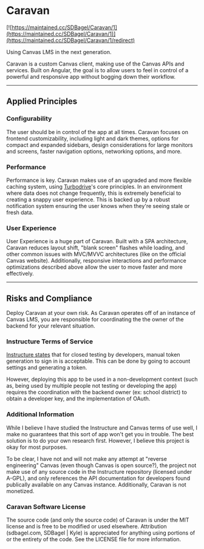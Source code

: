 # Caravan

[![https://maintained.cc/SDBagel/Caravan/1](https://maintained.cc/SDBagel/Caravan/1)](https://maintained.cc/SDBagel/Caravan/1/redirect)

Using Canvas LMS in the next generation.

Caravan is a custom Canvas client, making use of the Canvas APIs and services. Built on Angular, the goal is to allow users to feel in control of a powerful and responsive app without bogging down their workflow.

<hr>

## Applied Principles

### Configurability
The user should be in control of the app at all times. Caravan focuses on frontend customizability, including light and dark themes, options for compact and expanded sidebars, design considerations for large monitors and screens, faster navigation options, networking options, and more.

### Performance
Performance is key. Caravan makes use of an upgraded and more flexible caching system, using [Turbodrive](https://github.com/SDBagel/Turbodrive)'s core principles. In an environment where data does not change frequently, this is extremely beneficial to creating a snappy user experience. This is backed up by a robust notification system ensuring the user knows when they're seeing stale or fresh data.

### User Experience
User Experience is a huge part of Caravan. Built with a SPA architecture, Caravan reduces layout shift, "blank screen" flashes while loading, and other common issues with MVC/MVVC architectures (like on the official Canvas website). Additionally, responsive interactions and performance optimizations described above allow the user to move faster and more effectively.

<hr>

## Risks and Compliance
Deploy Caravan at your own risk. As Caravan operates off of an instance of Canvas LMS, you are responsible for coordinating the the owner of the backend for your relevant situation.

### Instructure Terms of Service
[Instructure states](https://canvas.instructure.com/doc/api/file.oauth.html#manual-token-generation) that for closed testing by developers, manual token generation to sign in is acceptable. This can be done by going to account settings and generating a token.

However, deploying this app to be used in a non-development context (such as, being used by multiple people not testing or developing the app) requires the coordination with the backend owner (ex: school district) to obtain a developer key, and the implementation of OAuth.

### Additional Information
While I believe I have studied the Instructure and Canvas terms of use well, I make no guarantees that this sort of app won't get you in trouble. The best solution is to do your own research first. However, I believe this project is okay for most purposes.

To be clear, I have not and will not make any attempt at "reverse engineering" Canvas (even though Canvas is open source?), the project not make use of any source code in the Instructure repository (licensed under A-GPL), and only references the API documentation for developers found publically available on any Canvas instance. Additionally, Caravan is not monetized.

### Caravan Software License
The source code (and only the source code) of Caravan is under the MIT license and is free to be modified or used elsewhere. Attribution (sdbagel.com, SDBagel | Kyle) is appreciated for anything using portions of or the entirety of the code. See the LICENSE file for more information.
